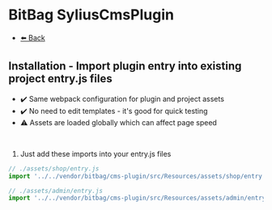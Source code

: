 # BitBag SyliusCmsPlugin

- [⬅️ Back](./01-installation.md)

## Installation - Import plugin entry into existing project entry.js files

- ✔️ Same webpack configuration for plugin and project assets
- ✔️ No need to edit templates - it's good for quick testing
- ⚠ Assets are loaded globally which can affect page speed

<br>

1. Just add these imports into your entry.js files

```js
// ./assets/shop/entry.js
import '../../vendor/bitbag/cms-plugin/src/Resources/assets/shop/entry.js';

// ./assets/admin/entry.js
import '../../vendor/bitbag/cms-plugin/src/Resources/assets/admin/entry.js';
```
